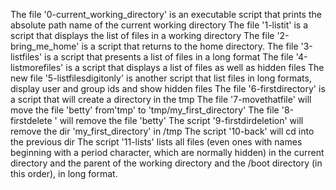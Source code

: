 The file '0-current_working_directory' is an executable script that prints the absolute path name of the current working directory
The file '1-listit' is a script that displays the list of files in a working directory
The file '2-bring_me_home' is a script that returns to the home directory.
The file '3-listfiles' is a script that presents a list of files in a long format
The file '4-listmorefiles' is a script that displays a list of files as well as hidden files
The new file '5-listfilesdigitonly' is another script that list files in long formats, display user and group ids and show hidden files
The file '6-firstdirectory' is a script that will create a directory in the tmp
The file '7-movethatfile' will move the file 'betty' from'tmp' to 'tmp/my_first_directory' 
The file '8-firstdelete ' will remove the file 'betty' 
The script '9-firstdirdeletion' will remove the dir 'my_first_directory' in /tmp
The script '10-back' will cd into the previous dir
The script '11-lists' lists all files (even ones with names beginning with a period character, which are normally hidden) in the current directory and the parent of the working directory and the /boot directory (in this order), in long format.
